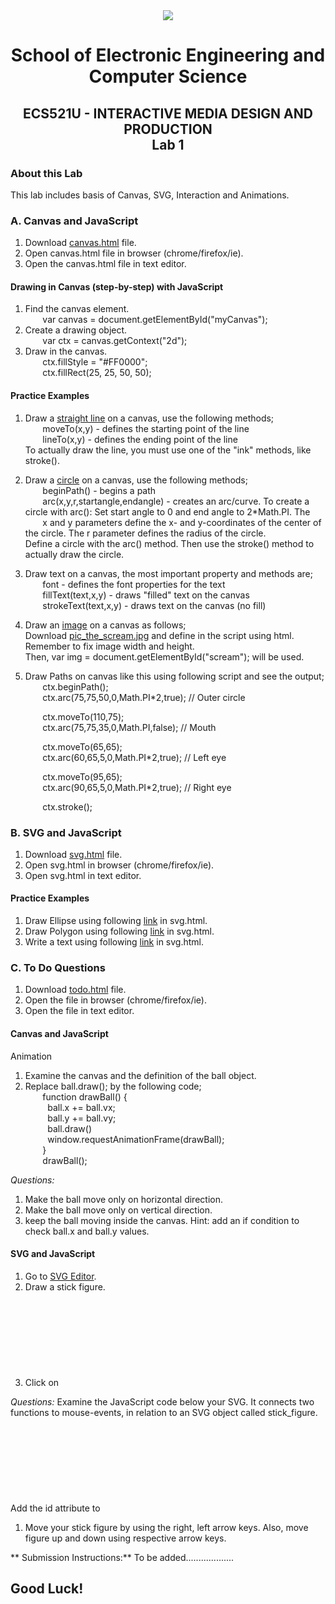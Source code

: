 <div align="center">
  <img src="https://www.qmul.ac.uk/blizard/media/blizard/images/logos/QMUL_White.png" />

# School of Electronic Engineering and Computer  Science

## ECS521U - INTERACTIVE MEDIA DESIGN AND PRODUCTION</br>Lab 1
</div>


### About this Lab
This lab includes basis of Canvas, SVG, Interaction and Animations.

### A. Canvas and JavaScript

1. Download [canvas.html](https://github.com/expertofvision/ECS521-Interactive-Media-Design-and-Production-Labs-Work-FALL-2020-/blob/master/lab-01/canvas.html) file.
2. Open canvas.html file in browser (chrome/firefox/ie).
3. Open the canvas.html file in text editor.

#### Drawing in Canvas (step-by-step) with JavaScript

1. Find the canvas element. <br/>
    &nbsp;&nbsp;&nbsp;&nbsp;&nbsp;&nbsp; var canvas = document.getElementById("myCanvas");
2. Create a drawing object. <br/>
    &nbsp;&nbsp;&nbsp;&nbsp;&nbsp;&nbsp; var ctx = canvas.getContext("2d"); 
3. Draw in the canvas. <br/>
    &nbsp;&nbsp;&nbsp;&nbsp;&nbsp;&nbsp; ctx.fillStyle = "#FF0000"; <br/>
    &nbsp;&nbsp;&nbsp;&nbsp;&nbsp;&nbsp; ctx.fillRect(25, 25, 50, 50);

#### Practice Examples

1. Draw a [straight line](https://www.w3schools.com/graphics/canvas_coordinates.asp) on a canvas, use the following methods; <br/>
    &nbsp;&nbsp;&nbsp;&nbsp;&nbsp;&nbsp; moveTo(x,y) - defines the starting point of the line <br/>
    &nbsp;&nbsp;&nbsp;&nbsp;&nbsp;&nbsp; lineTo(x,y) - defines the ending point of the line <br/>
   To actually draw the line, you must use one of the "ink" methods, like stroke().
2. Draw a [circle](https://www.w3schools.com/graphics/canvas_coordinates.asp) on a canvas, use the following methods; <br/>
    &nbsp;&nbsp;&nbsp;&nbsp;&nbsp;&nbsp; beginPath() - begins a path <br/>
    &nbsp;&nbsp;&nbsp;&nbsp;&nbsp;&nbsp; arc(x,y,r,startangle,endangle) - creates an arc/curve. To create a circle with arc(): Set start angle to 0 and end angle     to 2*Math.PI. The &nbsp;&nbsp;&nbsp;&nbsp;&nbsp;&nbsp; x and y parameters     define the x- and y-coordinates of the center of the circle. The r parameter defines the radius of the circle. <br/>
   Define a circle with the arc() method. Then use the stroke() method to actually draw the circle.
3. Draw text on a canvas, the most important property and methods are; <br/>
    &nbsp;&nbsp;&nbsp;&nbsp;&nbsp;&nbsp; font - defines the font properties for the text <br/>
    &nbsp;&nbsp;&nbsp;&nbsp;&nbsp;&nbsp; fillText(text,x,y) - draws "filled" text on the canvas <br/>
    &nbsp;&nbsp;&nbsp;&nbsp;&nbsp;&nbsp; strokeText(text,x,y) - draws text on the canvas (no fill) <br/>
4. Draw an [image](https://www.w3schools.com/graphics/canvas_images.asp) on a canvas as follows; <br/>
   Download [pic_the_scream.jpg](https://github.com/expertofvision/ECS521-Interactive-Media-Design-and-Production-Labs-Work-FALL-2020-/blob/master/lab-01/pic_the_scream.jpg) and define in the script using html. Remember to fix image width and height. <br/>
   Then, var img = document.getElementById("scream"); will be used. <br/>
5. Draw Paths on canvas like this using following script and see the output; <br/>
    &nbsp;&nbsp;&nbsp;&nbsp;&nbsp;&nbsp; ctx.beginPath();                
    &nbsp;&nbsp;&nbsp;&nbsp;&nbsp;&nbsp; ctx.arc(75,75,50,0,Math.PI*2,true);  // Outer circle                               

    &nbsp;&nbsp;&nbsp;&nbsp;&nbsp;&nbsp; ctx.moveTo(110,75);               
    &nbsp;&nbsp;&nbsp;&nbsp;&nbsp;&nbsp; ctx.arc(75,75,35,0,Math.PI,false);   // Mouth                               

    &nbsp;&nbsp;&nbsp;&nbsp;&nbsp;&nbsp; ctx.moveTo(65,65);               
    &nbsp;&nbsp;&nbsp;&nbsp;&nbsp;&nbsp; ctx.arc(60,65,5,0,Math.PI*2,true);  // Left eye                               

    &nbsp;&nbsp;&nbsp;&nbsp;&nbsp;&nbsp; ctx.moveTo(95,65);                
    &nbsp;&nbsp;&nbsp;&nbsp;&nbsp;&nbsp; ctx.arc(90,65,5,0,Math.PI*2,true);  // Right eye               
    
    &nbsp;&nbsp;&nbsp;&nbsp;&nbsp;&nbsp; ctx.stroke();

### B. SVG and JavaScript

1. Download [svg.html](https://github.com/expertofvision/ECS521-Interactive-Media-Design-and-Production-Labs-Work-FALL-2020-/blob/master/lab-01/svg.html) file.
2. Open svg.html in browser (chrome/firefox/ie).
3. Open svg.html in text editor.

#### Practice Examples

1. Draw Ellipse using following [link](https://www.w3schools.com/graphics/svg_ellipse.asp) in svg.html.
2. Draw Polygon using following [link](https://www.w3schools.com/graphics/svg_polygon.asp) in svg.html.
3. Write a text using following [link](https://www.w3schools.com/graphics/svg_text.asp) in svg.html.

### C. To Do Questions

1. Download [todo.html](https://github.com/expertofvision/ECS521-Interactive-Media-Design-and-Production-Labs-Work-FALL-2020-/blob/master/lab-01/todo.html) file.
2. Open the file in browser (chrome/firefox/ie).
3. Open the file in text editor.

#### Canvas and JavaScript

Animation
1. Examine the canvas and the definition of the ball object.
2. Replace ball.draw(); by the following code; <br/>
    &nbsp;&nbsp;&nbsp;&nbsp;&nbsp;&nbsp; function drawBall() { <br/>
      &nbsp;&nbsp;&nbsp;&nbsp;&nbsp;&nbsp;&nbsp;&nbsp; ball.x += ball.vx; <br/>
      &nbsp;&nbsp;&nbsp;&nbsp;&nbsp;&nbsp;&nbsp;&nbsp; ball.y += ball.vy; <br/>
      &nbsp;&nbsp;&nbsp;&nbsp;&nbsp;&nbsp;&nbsp;&nbsp; ball.draw() <br/>
      &nbsp;&nbsp;&nbsp;&nbsp;&nbsp;&nbsp;&nbsp;&nbsp; window.requestAnimationFrame(drawBall); <br/>
    &nbsp;&nbsp;&nbsp;&nbsp;&nbsp;&nbsp; } <br/>
   &nbsp;&nbsp;&nbsp;&nbsp;&nbsp;&nbsp; drawBall(); <br/>
 
 _Questions:_
1. Make the ball move only on horizontal direction.
2. Make the ball move only on vertical direction.
3. keep the ball moving inside the canvas. Hint: add an if condition to check ball.x and ball.y values.
 
 #### SVG and JavaScript
 
1. Go to [SVG Editor](https://svg-edit.github.io/svgedit/src/editor/svg-editor.html).
2. Draw a stick figure.
3. Click on <svg> button (top toolbar) and copy-paste the SVG of your drawing to the place marked in the index.html file. Save changes and refresh your browser. 

_Questions:_
Examine the JavaScript code below your SVG. It connects two functions to mouse-events, in relation to an SVG object called
stick_figure. Add the id attribute to <svg> tag, so that it reads id="stick_figure". Try moving the mouse over your drawing. Add the properties x=0 y=0 to <svg> tag. Examine the listener keydown and the function move. Go to the browser and press the right arrow key. Check the console to see the correct key code. Do the same for the left arrow key. Replace the key codes in the move function. 
1. Move your stick figure by using the right, left arrow keys. Also, move figure up and down using respective arrow keys.
  

** Submission Instructions:** To be added...................



## Good Luck!
